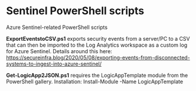 # Sentinel PowerShell scripts

Azure Sentinel-related PowerShell scripts

<b>ExportEventstoCSV.ps1</b> exports security events from a server/PC to a CSV that can then be imported to the Log Analytics workspace as a custom log for Azure Sentinel. Details around this here:  https://secureinfra.blog/2020/05/08/exporting-events-from-disconnected-systems-to-ingest-into-azure-sentinel/

<b>Get-LogicApp2JSON.ps1</b> requires the LogicAppTemplate module from the PowerShell gallery. Installation:  Install-Module -Name LogicAppTemplate
